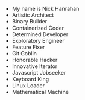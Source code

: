 - My name is Nick Hanrahan
- Artistic Architect
- Binary Builder
- Containerized Coder
- Determined Developer
- Exploratory Engineer
- Feature Fixer
- Git Goblin
- Honorable Hacker
- Innovative Iterator
- Javascript Jobseeker
- Keyboard King
- Linux Loader
- Mathematical Machine
